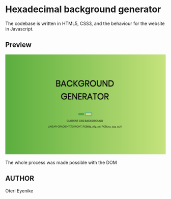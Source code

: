 # Hexadecimal background generator

The codebase is written in HTML5, CSS3, and the behaviour for the website in Javascript.

## Preview

![Hex generator](./img/hex.png)

The whole process was made possible with the DOM

## AUTHOR

Oteri Eyenike
